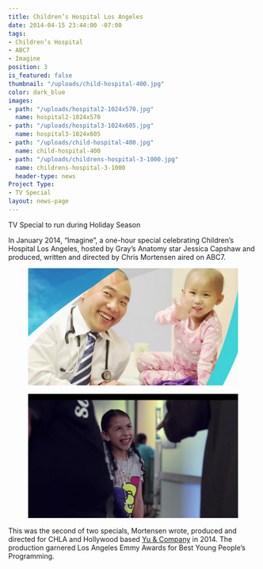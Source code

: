 ```yaml
---
title: Children’s Hospital Los Angeles
date: 2014-04-15 23:44:00 -07:00
tags:
- Children’s Hospital
- ABC7
- Imagine
position: 3
is_featured: false
thumbnail: "/uploads/child-hospital-400.jpg"
color: dark_blue
images:
- path: "/uploads/hospital2-1024x570.jpg"
  name: hospital2-1024x570
- path: "/uploads/hospital3-1024x605.jpg"
  name: hospital3-1024x605
- path: "/uploads/child-hospital-400.jpg"
  name: child-hospital-400
- path: "/uploads/childrens-hospital-3-1000.jpg"
  name: childrens-hospital-3-1000
  header-type: news
Project Type:
- TV Special
layout: news-page
---
```


TV Special to run during Holiday Season


In January 2014, “Imagine”, a one-hour special celebrating Children’s Hospital Los Angeles, hosted by Gray’s Anatomy star Jessica Capshaw and produced, written and directed by Chris Mortensen aired on ABC7.

<figure><img src="/uploads/hospital2-1024x570.jpg"></figure>
<figure><img src="/uploads/hospital3-1024x605.jpg"></figure>

This was the second of two specials, Mortensen wrote, produced and directed for CHLA and Hollywood based [Yu & Company](http://www.yuco.com/) in 2014. The production garnered Los Angeles Emmy Awards for Best Young People’s Programming.